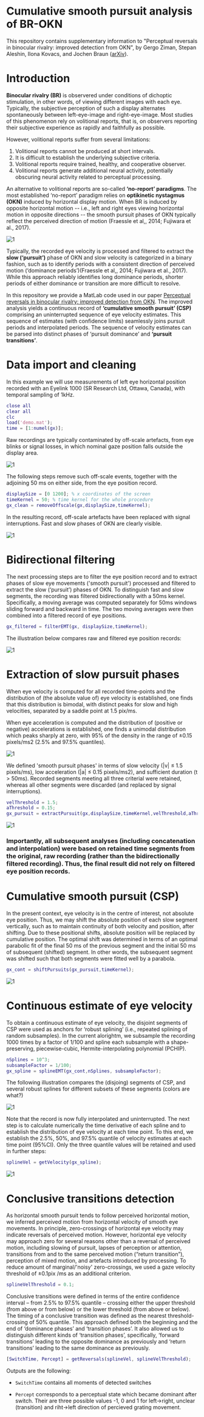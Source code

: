 # Cumulative smooth pursuit analysis of BR-OKN
This repository contains supplementary information to "Perceptual reversals in binocular rivalry: improved detection from OKN", by Gergo Ziman, Stepan Aleshin, Ilona Kovacs, and Jochen Braun ([arXiv](https://arxiv.org/abs/1812.02478)).
<!---
## Citing
If you use the code from this repo in a publication you can thus cite it using the following:
????i??. <details><summary>BibTex</summary>
<p>

#### ????
<p>  
</details>
-->

# Introduction
**Binocular rivalry (BR)** is observered under conditions of dichoptic stimulation, in other words, of viewing different images with each eye.  Typically, the subjective perception of such a display alternates spontaneously between left-eye-image and  right-eye-image.  Most studies of this phenomenon rely on volitional reports, that is, on observers reporting their subjective experience as rapidly and faithfully as possible. 

However, volitional reports suffer from several limitations:
1. Volitional reports cannot be produced at short intervals.
2. It is difficult to establish the underlying subjective criteria.
3. Volitional reports require trained, healthy, and cooperative observer. 
4. Volitional reports generate additional neural activity, potentially obscuring neural activity related to perceptual processing.

An alternative to volitional reports are so-called **‘no-report’ paradigms**. The most established ‘no-report’ paradigm relies on **optikinetic nystagmus (OKN)** induced by horizontal display motion.  When BR is induced by opposite horizontal motion -- i.e., left and right eyes viewing horizontal motion in opposite directions -- the smooth pursuit phases of OKN typically reflect the perceived direction of motion (Fraessle et al,, 2014; Fujiwara et al., 2017). 


![1](./png/intro.png)

Typically, the recorded eye velocity is processed and filtered to extract the **slow (‘pursuit’)** phase of OKN and slow velocity is categorized in a binary fashion, such as to identify periods with a consistent direction of perceived motion (‘dominance periods’)(Fraessle et al,, 2014; Fujiwara et al., 2017). While this approach reliably identifies long dominance periods, shorter periods of either dominance or transition are more difficult to resolve.

In this repository we provide a MatLab code used in our paper [Perceptual reversals in binocular rivalry: improved detection from OKN](??). The improved analysis yields a continuous record of **‘cumulative smooth pursuit’ (CSP)** comprising an uninterrupted sequence of eye velocity estimates.  This sequence of estimates (with confidence limits) seamlessly joins pursuit periods and interpolated periods. The sequence of velocity estimates can be parsed into distinct phases of ‘pursuit dominance’ and **‘pursuit transitions’**.

# Data import and cleaning
In this example we will use measurements of left eye horizontal position recorded with an Eyelink 1000 (SR Research Ltd, Ottawa, Canada), with temporal sampling of 1kHz. 

```matlab
close all
clear all
clc
load('demo.mat');
time = [1:numel(gx)];
```

Raw recordings are typically contaminated by off-scale artefacts, from eye blinks or signal losses, in which nominal gaze position falls outside the display area.

![1](./png/fig1.png)

The following steps remove such off-scale events, together with the adjoining 50 ms on either side, from the eye position record.

```matlab
displaySize = [0 1200]; % x coordinates of the screen
timeKernel = 50; % time kernel for the whole procedure
gx_clean = removeOffscale(gx,displaySize,timeKernel);
```

In the resulting record, off-scale artefacts have been replaced with signal interruptions. Fast and slow phases of OKN are clearly visible.

![1](./png/fig2.png)

# Bidirectional filtering
The next processing steps are to filter the eye position record and to extract phases of slow eye movements ('smooth pursuit')  processed and filtered to extract the slow (‘pursuit’) phases of OKN. To distinguish fast and slow segments, the recording was filtered bidirectionally with a 50ms kernel. Specifically, a moving average was computed separately for 50ms windows sliding forward and backward in time. The two moving averages were then combined into a filtered record of eye positions. 

```matlab
gx_filtered = filterEMT(gx, displaySize,timeKernel);
```

The illustration below compares raw and filtered eye position records:

![1](./png/fig3.png)

# Extraction of slow pursuit phases
When eye velocity is computed for all recorded time-points and the distribution of (the absolute value of) eye velocity is established, one finds that this distribution is bimodal, with distinct peaks for slow and high velocities, separated by a saddle point at 1.5 pix/ms.

When eye acceleration is computed and the distribution of (positive or negative) accelerations is established, one finds a unimodal distribution which peaks sharply at zero, with 95% of the density in the range of ±0.15 pixels/ms2 (2.5% and 97.5% quantiles).

![1](./png/fig4.png)

We defined 'smooth pursuit phases' in terms of slow velocity (|v| ≤ 1.5 pixels/ms), low acceleration (|a|  ≤ 0.15 pixels/ms2), and sufficient duration (t > 50ms).  Recorded segments meeting all three criterial were retained, whereas all other segments were discarded (and replaced by signal interruptions).

```matlab
velThreshold = 1.5;
aThreshold = 0.15;
gx_pursuit = extractPursuit(gx,displaySize,timeKernel,velThreshold,aThreshold);
```

![1](./png/fig5.png)

### Importantly, all subsequent analyses (including concatenation and interpolation) were based on retained time segments from the original, raw recording (rather than the bidirectionally filtered recording). Thus, the final result did not rely on filtered eye position records. ###

# Cumulative smooth pursuit (CSP)
In the present context, eye velocity is in the centre of interest, not absolute eye position. Thus, we may shift the absolute position of each slow segment vertically, such as to maintain continuity of both velocity and position, after shifting. Due to these positional shifts, absolute position will be replaced by cumulative position. The optimal shift was determined in terms of an optimal parabolic fit of the final 50 ms of the previous segment and the initial 50 ms of subsequent (shifted) segment. In other words, the subsequent segment was shifted such that both segments were fitted well by a parabola.

```matlab
gx_cont = shiftPursuits(gx_pursuit,timeKernel);
```

![1](./png/fig6.png)

# Continuous estimate of eye velocity

To obtain a continuous estimate of eye velocity, the disjoint segments of CSP were used as anchors for ‘robust splining’ (i.e., repeated splining of random subsamples). In the current alorightm, we subsample the recording 1000 times by a factor of 1/100 and spline each subsample with a shape-preserving, piecewise-cubic, Hermite-interpolating polynomial (PCHIP).

```matlab
nSplines = 10^3;
subsampleFactor = 1/100;
gx_spline = splineEMT(gx_cont,nSplines, subsampleFactor);
```

The following illustration compares the (disjoing) segments of CSP, and several robust splines for different subsets of these segments (colors are what?)

![1](./png/fig7.png)

Note that the record is now fully interpolated and uninterrupted.  The next step is to calculate numerically the time derivative of each spline and to establish the distribution of eye velocity at each time point.  To this end, we establish the 2.5%, 50%, and 97.5% quantile of velocity estimates at each time point (95%CI). Only the three quantile values will be retained and used in further steps:

```matlab
splineVel = getVelocity(gx_spline);
```

![1](./png/fig8.png)

# Conclusive transitions detection

As horizontal smooth pursuit tends to follow perceived horizontal motion, we inferred perceived motion from horizontal velocity of smooth eye movements. In principle, zero-crossings of horizontal eye velocity may indicate reversals of perceived motion. However, horizontal eye velocity may approach zero for several reasons other than a reversal of perceived motion, including slowing of pursuit, lapses of perception or attention, transitions from and to the same perceived motion (“return transition”), perception of mixed motion, and artefacts introduced by processing. To reduce amount of marginal/'noisy' zero-crossings, we used a gaze velocity threshold of ±0.1pix /ms as an additional criterion.

```matlab
splineVelThreshold = 0.1;
```

Conclusive transitions were defined in terms of the entire confidence interval – from 2.5% to 97.5% quantile – crossing either the upper threshold (from above or from below) or the lower threshold (from above or below). The timing of a conclusive transition was defined as the nearest threshold-crossing of 50% quantile. This approach defined both the beginning and the end of ‘dominance phases’ and ‘transition phases’. It also allowed us to distinguish different kinds of ‘transition phases’, specifically, ‘forward transitions’ leading to the opposite dominance as previously and ‘return transitions’ leading to the same dominance as previously.

```matlab
[SwitchTime, Percept] = getReversals(splineVel, splineVelThreshold);
```

Outputs are the following: 

- `SwitchTime` contains all moments of detected switches

- `Percept` corresponds to a perceptual state which became dominant after switch. Their are three possible values -1, 0 and 1 for left->right, unclear (transition) and riht->left direction of percieved grating movement.

